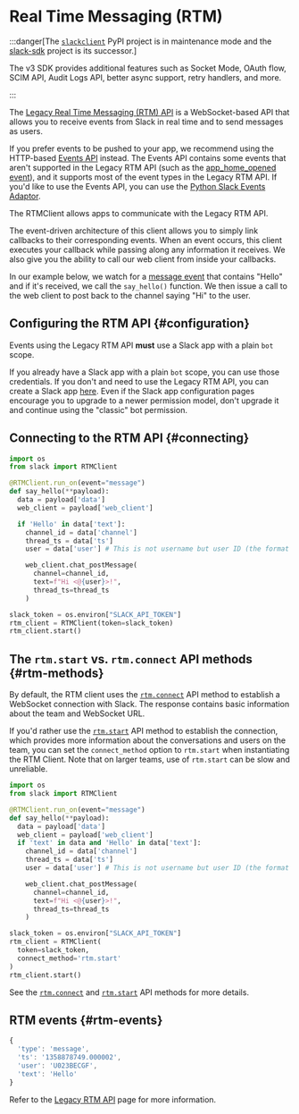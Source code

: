 # Real Time Messaging (RTM)

:::danger[The [`slackclient`](https://pypi.org/project/slackclient/) PyPI project is in maintenance mode and the [slack-sdk](https://pypi.org/project/slack-sdk/) project is its successor.] 

The v3 SDK provides additional features such as Socket Mode, OAuth flow, SCIM API, Audit Logs API, better async support, retry handlers, and more.

:::

The [Legacy Real Time Messaging (RTM) API](/legacy/legacy-rtm-api) is a WebSocket-based API that allows you to receive events from Slack in real time and to send messages as users. 

If you prefer events to be pushed to your app, we recommend using the HTTP-based [Events API](/apis/events-api) instead. The Events API contains some events that aren't supported in the Legacy RTM API (such as the [app_home_opened event](/reference/events/app_home_opened)), and it supports most of the event types in the Legacy RTM API. If you'd like to use the Events API, you can use the [Python Slack Events Adaptor](https://github.com/slackapi/python-slack-events-api).

The RTMClient allows apps to communicate with the Legacy RTM API.

The event-driven architecture of this client allows you to simply link callbacks to their corresponding events. When an event occurs, this client executes your callback while passing along any information it receives. We also give you the ability to call our web client from inside your callbacks.

In our example below, we watch for a [message event](/reference/events/message) that contains \"Hello\" and if it's received, we call the `say_hello()` function. We then issue a call to the web client to post back to the channel saying \"Hi\" to the user.

## Configuring the RTM API {#configuration}

Events using the Legacy RTM API **must** use a Slack app with a plain `bot` scope.

If you already have a Slack app with a plain `bot` scope, you can use those credentials. If you don't and need to use the Legacy RTM API, you can create a Slack app [here](https://api.slack.com/apps?new_classic_app=1). Even if the Slack app configuration pages encourage you to upgrade to a newer permission model, don't upgrade it and continue using the \"classic\" bot permission.

## Connecting to the RTM API {#connecting}

``` python
import os
from slack import RTMClient

@RTMClient.run_on(event="message")
def say_hello(**payload):
  data = payload['data']
  web_client = payload['web_client']

  if 'Hello' in data['text']:
    channel_id = data['channel']
    thread_ts = data['ts']
    user = data['user'] # This is not username but user ID (the format is either U*** or W***)

    web_client.chat_postMessage(
      channel=channel_id,
      text=f"Hi <@{user}>!",
      thread_ts=thread_ts
    )

slack_token = os.environ["SLACK_API_TOKEN"]
rtm_client = RTMClient(token=slack_token)
rtm_client.start()
```

## The `rtm.start` vs. `rtm.connect` API methods {#rtm-methods}

By default, the RTM client uses the [`rtm.connect`](/reference/methods/rtm.connect) API method to establish a WebSocket connection with Slack. The response contains basic information about the team and WebSocket URL.

If you'd rather use the [`rtm.start`](/reference/methods/rtm.start) API method to establish the connection, which provides more information about the conversations and users on the team, you can set the `connect_method` option to `rtm.start` when instantiating the RTM Client. Note that on larger teams, use of `rtm.start` can be slow and unreliable.

``` python
import os
from slack import RTMClient

@RTMClient.run_on(event="message")
def say_hello(**payload):
  data = payload['data']
  web_client = payload['web_client']
  if 'text' in data and 'Hello' in data['text']:
    channel_id = data['channel']
    thread_ts = data['ts']
    user = data['user'] # This is not username but user ID (the format is either U*** or W***)

    web_client.chat_postMessage(
      channel=channel_id,
      text=f"Hi <@{user}>!",
      thread_ts=thread_ts
    )

slack_token = os.environ["SLACK_API_TOKEN"]
rtm_client = RTMClient(
  token=slack_token,
  connect_method='rtm.start'
)
rtm_client.start()
```

See the [`rtm.connect`](/reference/methods/rtm.connect) and [`rtm.start`](/reference/methods/rtm.start) API methods for more details.

## RTM events {#rtm-events}

``` javascript
{
  'type': 'message',
  'ts': '1358878749.000002',
  'user': 'U023BECGF',
  'text': 'Hello'
}
```

Refer to the [Legacy RTM API](/legacy/legacy-rtm-api) page for more information.
